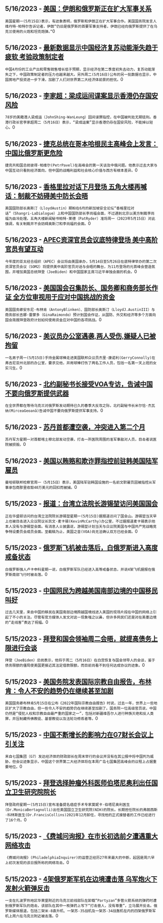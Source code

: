 
  ## 5/16/2023 - [美国：伊朗和俄罗斯正在扩大军事关系](https://www.voachinese.com/a/us-says-iran-russia-are-expanding-military-ties-20230516/7095284.html)
 ```美国星期一(5月15日)表示，有迹象表明，俄罗斯和伊朗正在扩大军事合作。美国国务院发言人维丹特·帕特尔告诉记者，伊朗“仍旧是俄罗斯的首要军事支持者，伊朗已经向俄罗斯提供了在乌克兰使用的火炮和坦克炮弹。”```0
  ## 5/16/2023 - [最新数据显示中国经济复苏动能渐失趋于疲软 考验政策制定者](https://www.voachinese.com/a/china-factory-output-weaker-than-expected-20230516/7095217.html)
 ```中国4月份的工业产出和零售销售增长低于预期，显示经济在第二季度初失去动力，复苏动能渐失之下，中国政策制定者的压力也越来越大。另外周二(5月16日)公布的另一批数据也显示，中国房地产投资进一步下滑，加剧了人们对世界第二大经济体前景的担忧。```0
  ## 5/16/2023 - [李家超：梁成运间谍案显示香港仍存国安风险](https://www.voachinese.com/a/hong-kong-chief-comment-on-us-china-espionage-case-20230516/7095162.html)
 ```78岁的美籍港人梁成运（JohnShing-WanLeung）因间谍罪指控，在中国被判处无期徒刑。香港行政长官李家超周二（5月16日）表示，“梁成运案”显示香港仍存在国安风险，不能掉以轻心。```0
  ## 5/16/2023 - [捷克总统在哥本哈根民主高峰会上发言：中国比俄罗斯更危险](https://www.voachinese.com/a/copenhagen-democracy-summit-china-threat-20230516/7095156.html)
 ```捷克共和国总统彼得·帕维尔(PetrPavel)在高峰会的第一天谈及中俄问题。他表示过去大家与中国互动只看到经济面向，但中国的战略利益和社会核心价值与西方有根本差异。```0
  ## 5/16/2023 - [香格里拉对话下月登场 五角大楼再喊话：制裁不妨碍美中防长会晤](https://www.voachinese.com/a/pentagon-china-dialogue-20230516/7095151.html)
 ```美国国防部长奥斯汀（LloydAustin）期盼在6月的新加坡安全论坛“香格里拉对话”（Shangri-LaDialogue）上和中国国防部长李尚福会面，不过遇到北京以美方制裁李尚福为由冷处理。五角大楼新闻秘书帕特·莱德（PatRyder）准将周一（2023年5月15日）对此强调，有关制裁并不会妨碍奥斯汀和李尚福的会面。```0
  ## 5/16/2023 - [APEC资深官员会议底特律登场 美中高阶官员有望互动](https://www.voachinese.com/a/us-apec-detroit-meeting-china-20230516/7095137.html)
 ```今年度的亚太经合组织（APEC）会议将由美国承办，5月14日至5月26日在底特律举办的第二次资深官员会议（SOM2）将提供美中高阶官员对话与会晤的舞台，为11月登场的元首峰会营造氛围，并增加美国总统拜登（JoeBiden）和中国国家主席习近平单独会面的机会。```0
  ## 5/16/2023 - [美国国会召集防长、国务卿和商务部长作证 全方位审视用于应对中国挑战的资金](https://www.voachinese.com/a/congress-to-examine-conprehensive-funding-to-address-china-challenges-20230516/7095132.html)
 ```美国国务卿安东尼·布林肯（AntonyBlinken）、国防部长奥斯汀（LloydJ.AustinIII）与商务部长吉娜·雷蒙多（GinaRaimondo）预计到国会作证，从国防、外交和经济等多个方面向国会简报拜登政府计划如何使用资金应对中国的各项挑战。```0
  ## 5/16/2023 - [美议员办公室遇袭,两人受伤,嫌疑人已被拘留](https://www.voachinese.com/a/man-in-custody-after-attacking-2-at-us-congressman-s-office-20230515/7095044.html)
 ```一名男子周一(5月15日)手持金属球棒走进美国联邦众议员杰里·康诺利(GerryConnolly)在弗吉尼亚州北部的办公室，要求见他，并用球棒打伤了两名工作人员，包括一名第一天上班的女实习生。```0
  ## 5/16/2023 - [北约副秘书长接受VOA专访，告诫中国不要向俄罗斯提供武器](https://www.voachinese.com/a/nato-deputy-chief-cautions-china-against-arming-russia-20230515/7095031.html)
 ```在全世界都在等待乌克兰对俄罗斯发动期待已久的春季大反攻之际，北约副秘书长米尔恰·杰瓦纳(MirceaGeoană)告诫中国不要向俄罗斯提供军事支持。```0
  ## 5/16/2023 - [苏丹首都遭空袭，冲突进入第二个月](https://www.voachinese.com/a/airstrike-pound-sudan-capital-20230515/7095024.html)
 ```苏丹军方星期一对首都喀土穆北部发动空袭，打击一所医院周围的准军事敌对人员，目击者说医院被损毁。```0
  ## 5/16/2023 - [美国以贿赂和欺诈罪指控前驻韩美国陆军雇员](https://www.voachinese.com/a/us-charges-ex-army-employee-at-south-korean-facility-with-bribery-fraud-20230515/7095026.html)
 ```曼哈顿联邦检察官周一（5月15日）表示，美国陆军驻韩国设施的一名前文职雇员因被指控从军事承包商那里收取40万美元的回扣而被捕。```0
  ## 5/15/2023 - [报道：台湾立法院长游锡堃访问美国国会](https://www.voachinese.com/a/taiwan-parliament-president-to-meet-with-house-select-china-committee-on-countering-chinese-incursions-20230515/7094515.html)
 ```正在华盛顿访问的台湾立法院院长游锡堃星期一(5月15日)据报道访问了国会山。游锡堃当天早上也被目击进入众议院议长凯文·麦卡锡(KevinMcCarthy)办公室，不过据报道麦卡锡表示他本人没有与游锡堃会面。有消息人士披露说，游锡堃计划当天与众议院美国与中国共产党战略竞争特设委员会成员会面。至截稿为止，美国之音(VOA)尚无法确认双方已经会面。```0
  ## 5/15/2023 - [俄罗斯飞机被击落后，白俄罗斯进入高度戒备状态](https://www.voachinese.com/a/belarus-on-high-alert-20230515/7094656.html)
 ```白俄罗斯强人卢卡申科星期一说，白俄罗斯军队已经进入高等戒备状态，并说4架飞机据报在俄罗斯南部飞行时被击落。```0
  ## 5/15/2023 - [中国网民为跨越美国南部边境的中国移民叫好](https://www.voachinese.com/a/border-crossing-chinese-internet-20230515/7094563.html)
 ```过去几天里，来自中国的移民在美国南部边境跨越国境线进入美国的现场片段在中国的网络上引起了不小的关注。尽管有官方媒体人发文对这一现象嗤之以鼻，但许多网民们还是对在美墨边境的“走线客”表达了祝福。```0
  ## 5/15/2023 - [拜登和国会领袖周二会晤，就提高债务上限进行会谈](https://www.voachinese.com/a/biden-congressional-leaders-to-meet-tuesday-for-talks-on-raising-the-debt-limit-20230515/7094631.html)
 ```拜登（JoeBiden）总统表示，他将于周二（5月16日）在白宫恢复与国会领导人的会谈，鉴于债务限额的僵局使美国更接近其法定借款限额，而目前尚看不到任何达成协议的迹象。```0
  ## 5/15/2023 - [美国务院发表国际宗教自由报告，布林肯：令人不安的趋势仍在继续甚至加剧](https://www.voachinese.com/a/us-religious-freedom-china-uyghurs-20230515/7094493.html)
 ```美国国务卿布林肯5月15日在公布《2022年国际宗教自由报告》时说，过去一年，世界上一些地区扩大了宗教自由，但一些令人不安的趋势仍在继续甚至加剧了。国务院一位高级官员说，中国仍然是“侵犯人权和宗教自由最严重的国家之一”，包括对新疆维吾尔人进行种族灭绝和反人类罪，并压制藏传佛教徒、基督教徒以及法轮功修炼者等。```0
  ## 5/15/2023 - [中国不断增长的影响力在G7财长会议上引关注](https://www.voachinese.com/a/china-s-rising-clout-spotlighted-at-finance-chief-meetings-before-g7-summit-20230515/7094449.html)
 ```来自七国集团（G7）发达经济体的财政部长在周末举行的会议并没有在其公报中将中国列为威胁，但会议迹象显示，中国这个世界第二大经济体将在本周广岛七国集团高峰会的议程上占据重要地位。```0
  ## 5/15/2023 - [拜登选择肿瘤外科医师伯塔尼奥利出任国立卫生研究院院长](https://www.voachinese.com/a/biden-picks-cancer-surgeon-monica-bertagnolli-to-head-nih-20230515/7094561.html)
 ```拜登政府星期一(5月15日)宣布准备提名癌症手术专家莫妮卡·伯塔尼奥利医生(Dr.MonicaBertagnolli)出任美国国立卫生研究院(NIH)的院长。长期担任院长的弗朗西斯·科林斯医生(Dr.FrancisCollins)2021年12月卸任，寻找他的正式接替者的工作已经进行了16个月。```0
  ## 5/15/2023 - [《费城问询报》在市长初选前夕遭遇重大网络攻击](https://www.voachinese.com/a/apparent-cyberattack-disrupts-philadelphia-inquirer-operations-ahead-of-mayoral-primary-20230515/7094388.html)
 ```《费城问询报》(PhiladelphiaInquirer)的运营正经历27年来最大的中断，起因是周六早上初次发现的该日报所称的网络攻击。```0
  ## 5/15/2023 - [4架俄罗斯军机在边境遭击落 乌军炮火下发射火箭弹反击](https://www.voachinese.com/a/ukrainians-use-mobile-rocket-systems-against-russian-forces-on-southern-frontline-20230516/7094414.html)
 ```一支在扎波罗热地区华莱堡附近的乌克兰前线部队在卸载“Partyzan”多管火箭系统的弹药时遭到俄罗斯军队的炮击，该部队在其中一枚弹药上写下“打击兽人，没有尊重”，立马展开反击。俄罗斯媒体报道，包括二架米-8直升机、一架苏-35战机及一架苏-34战轰机在内的四架俄罗斯军机上周六在乌克兰附近被击落。```0